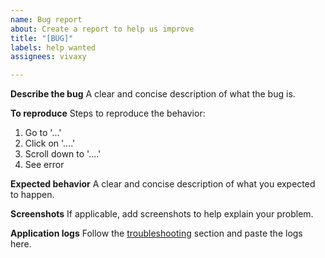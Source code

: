 ```yaml
---
name: Bug report
about: Create a report to help us improve
title: "[BUG]"
labels: help wanted
assignees: vivaxy

---
```


**Describe the bug**
A clear and concise description of what the bug is.

**To reproduce**
Steps to reproduce the behavior:
1. Go to '...'
2. Click on '....'
3. Scroll down to '....'
4. See error

**Expected behavior**
A clear and concise description of what you expected to happen.

**Screenshots**
If applicable, add screenshots to help explain your problem.

**Application logs**
Follow the [troubleshooting](https://github.com/vivaxy/vscode-conventional-commits#troubleshooting) section and paste the logs here.
